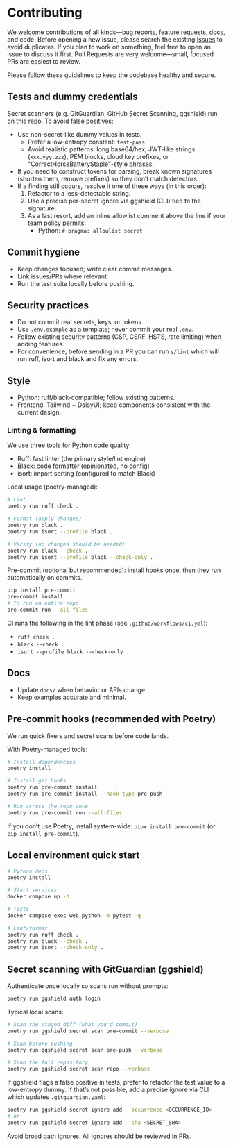 # Contributing

We welcome contributions of all kinds—bug reports, feature requests, docs, and code. Before opening a new issue, please search the existing [Issues](https://github.com/eatyourpeas/census/issues) to avoid duplicates. If you plan to work on something, feel free to open an issue to discuss it first. Pull Requests are very welcome—small, focused PRs are easiest to review.

Please follow these guidelines to keep the codebase healthy and secure.

## Tests and dummy credentials

Secret scanners (e.g. GitGuardian, GitHub Secret Scanning, ggshield) run on this repo. To avoid false positives:

- Use non-secret-like dummy values in tests.
  - Prefer a low-entropy constant: `test-pass`
  - Avoid realistic patterns: long base64/hex, JWT-like strings (`xxx.yyy.zzz`), PEM blocks, cloud key prefixes, or "CorrectHorseBatteryStaple"-style phrases.
- If you need to construct tokens for parsing, break known signatures (shorten them, remove prefixes) so they don’t match detectors.
- If a finding still occurs, resolve it one of these ways (in this order):
  1. Refactor to a less-detectable string.
  2. Use a precise per-secret ignore via ggshield (CLI) tied to the signature.
  3. As a last resort, add an inline allowlist comment above the line if your team policy permits:
     - Python: `# pragma: allowlist secret`

## Commit hygiene

- Keep changes focused; write clear commit messages.
- Link issues/PRs where relevant.
- Run the test suite locally before pushing.

## Security practices

- Do not commit real secrets, keys, or tokens.
- Use `.env.example` as a template; never commit your real `.env`.
- Follow existing security patterns (CSP, CSRF, HSTS, rate limiting) when adding features.
- For convenience, before sending in a PR you can run `s/lint` which will run ruff, isort and black and fix any errors.

## Style

- Python: ruff/black-compatible; follow existing patterns.
- Frontend: Tailwind + DaisyUI; keep components consistent with the current design.

### Linting & formatting

We use three tools for Python code quality:

- Ruff: fast linter (the primary style/lint engine)
- Black: code formatter (opinionated, no config)
- isort: import sorting (configured to match Black)

Local usage (poetry-managed):

```sh
# Lint
poetry run ruff check .

# Format (apply changes)
poetry run black .
poetry run isort --profile black .

# Verify (no changes should be needed)
poetry run black --check .
poetry run isort --profile black --check-only .
```

Pre-commit (optional but recommended): install hooks once, then they run automatically on commits.

```sh
pip install pre-commit
pre-commit install
# To run on entire repo
pre-commit run --all-files
```

CI runs the following in the lint phase (see `.github/workflows/ci.yml`):

- `ruff check .`
- `black --check .`
- `isort --profile black --check-only .`

## Docs

- Update `docs/` when behavior or APIs change.
- Keep examples accurate and minimal.

## Pre-commit hooks (recommended with Poetry)

We run quick fixers and secret scans before code lands.

With Poetry-managed tools:

```sh
# Install dependencies
poetry install

# Install git hooks
poetry run pre-commit install
poetry run pre-commit install --hook-type pre-push

# Run across the repo once
poetry run pre-commit run --all-files
```

If you don’t use Poetry, install system-wide: `pipx install pre-commit` (or `pip install pre-commit`).

## Local environment quick start

```sh
# Python deps
poetry install

# Start services
docker compose up -d

# Tests
docker compose exec web python -m pytest -q

# Lint/format
poetry run ruff check .
poetry run black --check .
poetry run isort --check-only .
```

## Secret scanning with GitGuardian (ggshield)

Authenticate once locally so scans run without prompts:

```sh
poetry run ggshield auth login
```

Typical local scans:

```sh
# Scan the staged diff (what you'd commit)
poetry run ggshield secret scan pre-commit --verbose

# Scan before pushing
poetry run ggshield secret scan pre-push --verbose

# Scan the full repository
poetry run ggshield secret scan repo --verbose
```

If ggshield flags a false positive in tests, prefer to refactor the test value to a low-entropy dummy. If that’s not possible, add a precise ignore via CLI which updates `.gitguardian.yaml`:

```sh
poetry run ggshield secret ignore add --occurrence <OCCURRENCE_ID>
# or
poetry run ggshield secret ignore add --sha <SECRET_SHA>
```

Avoid broad path ignores. All ignores should be reviewed in PRs.
